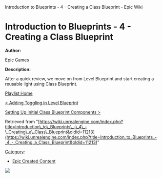 Introduction to Blueprints - 4 - Creating a Class Blueprint - Epic Wiki                    

Introduction to Blueprints - 4 - Creating a Class Blueprint
===========================================================

  

**Author:**

Epic Games

**Description:**

After a quick review, we move on from Level Blueprint and start creating a reusable light using Class Blueprint.

[Playlist Home](/Category:Epic_Video_Playlists "Category:Epic Video Playlists")

[< Adding Toggling in Level Blueprint](/Introduction_to_Blueprints_-_3_-_Adding_Toggling_in_Level_Blueprint "Introduction to Blueprints - 3 - Adding Toggling in Level Blueprint")

[Setting Up Initial Class Blueprint Components >](/Introduction_to_Blueprints_-_5_-_Setting_Up_Initial_Class_Blueprint_Components "Introduction to Blueprints - 5 - Setting Up Initial Class Blueprint Components")

Retrieved from "[https://wiki.unrealengine.com/index.php?title=Introduction\_to\_Blueprints\_-\_4\_-\_Creating\_a\_Class\_Blueprint&oldid=11213](https://wiki.unrealengine.com/index.php?title=Introduction_to_Blueprints_-_4_-_Creating_a_Class_Blueprint&oldid=11213)"

[Category](/Special:Categories "Special:Categories"):

*   [Epic Created Content](/Category:Epic_Created_Content "Category:Epic Created Content")

  ![](https://tracking.unrealengine.com/track.png)